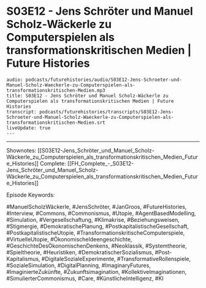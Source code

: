 # S03E12 - Jens Schröter und Manuel Scholz-Wäckerle zu Computerspielen als transformationskritischen Medien | Future Histories

```audio-note
audio: podcasts/futurehistories/audio/S03E12-Jens-Schroeter-und-Manuel-Scholz-Waeckerle-zu-Computerspielen-als-transformationskritischen-Medien.mp3
title: S03E12 - Jens Schröter und Manuel Scholz-Wäckerle zu Computerspielen als transformationskritischen Medien | Future Histories
transcript: podcasts/futurehistories/transcripts/S03E12-Jens-Schroeter-und-Manuel-Scholz-Waeckerle-zu-Computerspielen-als-transformationskritischen-Medien.srt
liveUpdate: true
---

```
---

Shownotes: [[S03E12-Jens_Schröter_und_Manuel_Scholz-Wäckerle_zu_Computerspielen_als_transformationskritischen_Medien_Future_Histories]]
Complete: [[FH_Complete_-_S03E12-Jens_Schröter_und_Manuel_Scholz-Wäckerle_zu_Computerspielen_als_transformationskritischen_Medien_Future_Histories]]

Episode Keywords:

#ManuelScholzWäckerle, #JensSchröter, #JanGroos, #FutureHistories, #Interview, #Commons, #Commonismus, #Utopie, #AgentBasedModelling, #Simulation, #Vergesellschaftung, #Klimakrise, #Beziehungsweisen, #Stigmergie, #DemokratischePlanung, #PostkapitalistischeGesellschaft, #PostkapitalistischeUtopie, #TransformationskritischeComputerspiele, #VirtuelleUtopie, #ÖkonomischeIdeengeschichte, #GeschichteDesÖkonomischenDenkens, #Neoklassik, #Systemtheorie, #Spieltheorie, #Heuristiken, #DemokratischerSozialismus, #Post-Kapitalismus, #DigitaleSozialeExperimente, #TransformativeRollenspiele, #SozialeSimulation, #DigitalPlanning, #ImaginaryFutures, #ImaginierteZukünfte, #Zukunftsimagination, #KollektiveImaginationen, #SimulierterCommonismus, #Care, #KünstlicheIntelligenz, #KI
